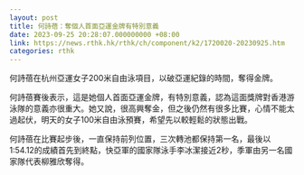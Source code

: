 ```yaml
---
layout: post
title: 何詩蓓：奪個人首面亞運金牌有特別意義
date: 2023-09-25 20:28:07.000000000 +08:00
link: https://news.rthk.hk/rthk/ch/component/k2/1720020-20230925.htm
categories: rthk
---
```


何詩蓓在杭州亞運女子200米自由泳項目，以破亞運紀錄的時間，奪得金牌。

何詩蓓賽後表示，這是她個人首面亞運金牌，有特別意義，認為這面獎牌對香港游泳隊的意義亦很重大。她又說，很高興奪金，但之後仍然有很多比賽，心情不能太過起伏，明天的女子100米自由泳預賽，希望先以較輕鬆的狀態出戰。

何詩蓓在比賽起步後，一直保持前列位置，三次轉池都保持第一名，最後以1:54.12的成績首先到終點，快亞軍的國家隊泳手李冰潔接近2秒，季軍由另一名國家隊代表柳雅欣奪得。
